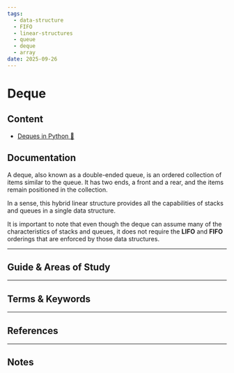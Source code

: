 ```yaml
---
tags:
  - data-structure
  - FIFO
  - linear-structures
  - queue
  - deque
  - array
date: 2025-09-26
---
```

Deque
========

Content
---------------

* [Deques in Python 🐍](./Python/Deque%20(Python%20🐍).md)

Documentation
-------------

A deque, also known as a double-ended queue, is an ordered collection of items similar to the queue. It has two ends, a front and a rear, and the items remain positioned in the collection. 

In a sense, this hybrid linear structure provides all the capabilities of stacks and queues in a single data structure. 

It is important to note that even though the deque can assume many of the characteristics of stacks and queues, it does not require the **LIFO** and **FIFO** orderings that are enforced by those data structures.


-----------------------------------------------------------------------------------------------------

Guide & Areas of Study
-----------------------



-----------------------------------------------------------------------------------------------------

Terms & Keywords
----------------



-----------------------------------------------------------------------------------------------------

References
----------



-----------------------------------------------------------------------------------------------------

Notes
-----